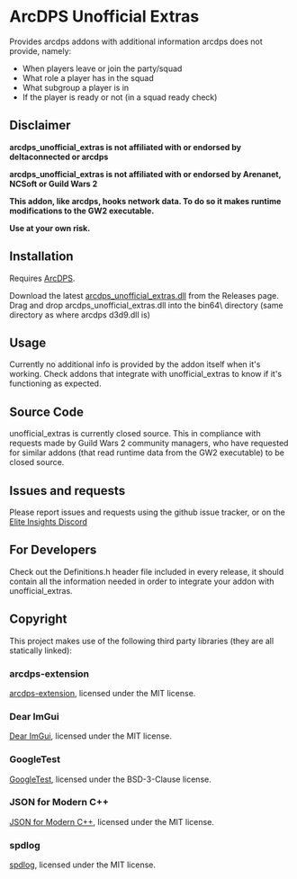 # ArcDPS Unofficial Extras
Provides arcdps addons with additional information arcdps does not provide, namely:
- When players leave or join the party/squad
- What role a player has in the squad
- What subgroup a player is in
- If the player is ready or not (in a squad ready check)

## Disclaimer
**arcdps_unofficial_extras is not affiliated with or endorsed by deltaconnected or arcdps**

**arcdps_unofficial_extras is not affiliated with or endorsed by Arenanet, NCSoft or Guild Wars 2**

**This addon, like arcdps, hooks network data. To do so it makes runtime modifications to the GW2 executable.**

**Use at your own risk.**

## Installation
Requires [ArcDPS](https://www.deltaconnected.com/arcdps/).

Download the latest [arcdps_unofficial_extras.dll](https://github.com/Krappa322/arcdps_unofficial_extras_releases/releases/latest) from the Releases page. Drag and drop arcdps_unofficial_extras.dll into the bin64\ directory (same directory as where arcdps d3d9.dll is)

## Usage
Currently no additional info is provided by the addon itself when it's working. Check addons that integrate with unofficial_extras to know if it's functioning as expected.

## Source Code
unofficial_extras is currently closed source. This in compliance with requests made by Guild Wars 2 community managers, who have requested for similar addons (that read runtime data from the GW2 executable) to be closed source.

## Issues and requests
Please report issues and requests using the github issue tracker, or on the [Elite Insights Discord](https://discord.gg/RaZ5myp)

## For Developers
Check out the Definitions.h header file included in every release, it should contain all the information needed in order to integrate your addon with unofficial_extras.

## Copyright
This project makes use of the following third party libraries (they are all statically linked):
### arcdps-extension
[arcdps-extension](https://github.com/knoxfighter/arcdps-extension), licensed under the MIT license.
### Dear ImGui
[Dear ImGui](https://github.com/ocornut/imgui), licensed under the MIT license.
### GoogleTest
[GoogleTest](https://github.com/google/googletest), licensed under the BSD-3-Clause license.
### JSON for Modern C++
[JSON for Modern C++](https://github.com/nlohmann/json), licensed under the MIT license.
### spdlog
[spdlog](https://github.com/gabime/spdlog), licensed under the MIT license.
